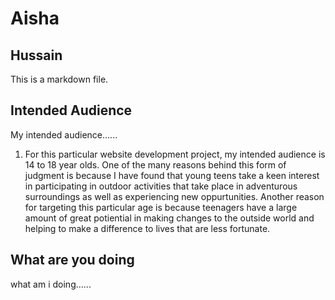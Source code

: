 # Aisha
## Hussain

This is a markdown file.

## Intended Audience 

My intended audience......

1. For this particular website development project, my intended audience is 14 to 18 year olds. One of the many reasons behind this form of judgment is because I have found that young teens take a keen interest in participating in outdoor activities that take place in adventurous surroundings as well as experiencing new oppurtunities. Another reason for targeting this particular age is because teenagers have a large amount of great potiential in making changes to the outside world and helping to make a difference to lives that are less fortunate. 

## What are you doing 

what am i doing......
